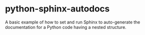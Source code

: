 # python-sphinx-autodocs
A basic example of how to set and run Sphinx to auto-generate the documentation for a Python code having a nested structure.
